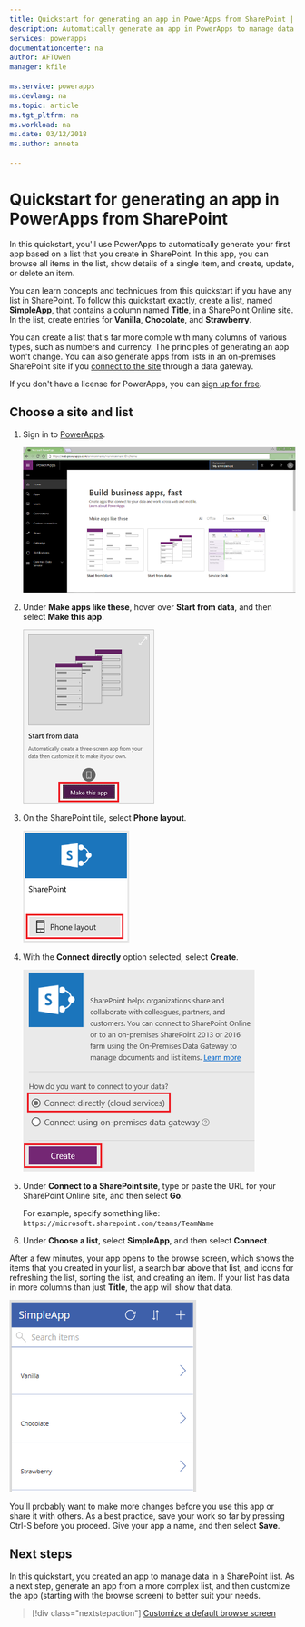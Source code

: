 ```yaml
---
title: Quickstart for generating an app in PowerApps from SharePoint | Microsoft Docs
description: Automatically generate an app in PowerApps to manage data in a SharePoint list
services: powerapps
documentationcenter: na
author: AFTOwen
manager: kfile

ms.service: powerapps
ms.devlang: na
ms.topic: article
ms.tgt_pltfrm: na
ms.workload: na
ms.date: 03/12/2018
ms.author: anneta

---
```

# Quickstart for generating an app in PowerApps from SharePoint

In this quickstart, you'll use PowerApps to automatically generate your first app based on a list that you create in SharePoint. In this app, you can browse all items in the list, show details of a single item, and create, update, or delete an item.

You can learn concepts and techniques from this quickstart if you have any list in SharePoint. To follow this quickstart exactly, create a list, named **SimpleApp**, that contains a column named **Title**, in a SharePoint Online site. In the list, create entries for **Vanilla**, **Chocolate**, and **Strawberry**.

You can create a list that's far more comple with many columns of various types, such as numbers and currency. The principles of generating an app won't change. You can also generate apps from lists in an on-premises SharePoint site if you [connect to the site](connect-to-sharepoint.md) through a data gateway.

If you don't have a license for PowerApps, you can [sign up for free](../signup-for-powerapps.md).

## Choose a site and list
1. Sign in to [PowerApps](https://web.powerapps.com).

	![PowerApps home page](./media/app-from-sharepoint/sign-in.png)

1. Under **Make apps like these**, hover over **Start from data**, and then select **Make this app**.

	![Option to create an app](./media/app-from-sharepoint/make-this-app.png)

1. On the SharePoint tile, select **Phone layout**.

	![Option to create an app](./media/app-from-sharepoint/sharepoint-tile.png)

1. With the **Connect directly** option selected, select **Create**.

    ![Create connection](./media/app-from-sharepoint/create-connection.png)

1. Under **Connect to a SharePoint site**, type or paste the URL for your SharePoint Online site, and then select **Go**.

    For example, specify something like: `https://microsoft.sharepoint.com/teams/TeamName`

1. Under **Choose a list**, select **SimpleApp**, and then select **Connect**.

After a few minutes, your app opens to the browse screen, which shows the items that you created in your list, a search bar above that list, and icons for refreshing the list, sorting the list, and creating an item. If your list has data in more columns than just **Title**, the app will show that data.

![Browse screen](./media/app-from-sharepoint/browse-screen.png)

You'll probably want to make more changes before you use this app or share it with others. As a best practice, save your work so far by pressing Ctrl-S before you proceed. Give your app a name, and then select **Save**.

## Next steps
In this quickstart, you created an app to manage data in a SharePoint list. As a next step, generate an app from a more complex list, and then customize the app (starting with the browse screen) to better suit your needs.

> [!div class="nextstepaction"]
> [Customize a default browse screen](customize-layout-sharepoint.md)